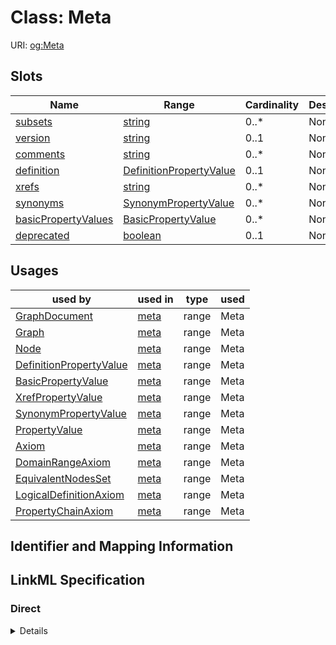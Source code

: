 # Class: Meta




URI: [og:Meta](https://github.com/geneontology/obographs/Meta)



<!-- no inheritance hierarchy -->



## Slots

| Name | Range | Cardinality | Description  | Info |
| ---  | --- | --- | --- | --- |
| [subsets](subsets.md) | [string](string.md) | 0..* | None  | . |
| [version](version.md) | [string](string.md) | 0..1 | None  | . |
| [comments](comments.md) | [string](string.md) | 0..* | None  | . |
| [definition](definition.md) | [DefinitionPropertyValue](DefinitionPropertyValue.md) | 0..1 | None  | . |
| [xrefs](xrefs.md) | [string](string.md) | 0..* | None  | . |
| [synonyms](synonyms.md) | [SynonymPropertyValue](SynonymPropertyValue.md) | 0..* | None  | . |
| [basicPropertyValues](basicPropertyValues.md) | [BasicPropertyValue](BasicPropertyValue.md) | 0..* | None  | . |
| [deprecated](deprecated.md) | [boolean](boolean.md) | 0..1 | None  | . |


## Usages


| used by | used in | type | used |
| ---  | --- | --- | --- |
| [GraphDocument](GraphDocument.md) | [meta](meta.md) | range | Meta |
| [Graph](Graph.md) | [meta](meta.md) | range | Meta |
| [Node](Node.md) | [meta](meta.md) | range | Meta |
| [DefinitionPropertyValue](DefinitionPropertyValue.md) | [meta](meta.md) | range | Meta |
| [BasicPropertyValue](BasicPropertyValue.md) | [meta](meta.md) | range | Meta |
| [XrefPropertyValue](XrefPropertyValue.md) | [meta](meta.md) | range | Meta |
| [SynonymPropertyValue](SynonymPropertyValue.md) | [meta](meta.md) | range | Meta |
| [PropertyValue](PropertyValue.md) | [meta](meta.md) | range | Meta |
| [Axiom](Axiom.md) | [meta](meta.md) | range | Meta |
| [DomainRangeAxiom](DomainRangeAxiom.md) | [meta](meta.md) | range | Meta |
| [EquivalentNodesSet](EquivalentNodesSet.md) | [meta](meta.md) | range | Meta |
| [LogicalDefinitionAxiom](LogicalDefinitionAxiom.md) | [meta](meta.md) | range | Meta |
| [PropertyChainAxiom](PropertyChainAxiom.md) | [meta](meta.md) | range | Meta |



## Identifier and Mapping Information









## LinkML Specification

<!-- TODO: investigate https://stackoverflow.com/questions/37606292/how-to-create-tabbed-code-blocks-in-mkdocs-or-sphinx -->

### Direct

<details>
```yaml
name: Meta
from_schema: https://github.com/geneontology/obographs
slots:
- subsets
- version
- comments
- definition
- xrefs
- synonyms
- basicPropertyValues
- deprecated

```
</details>

### Induced

<details>
```yaml
name: Meta
from_schema: https://github.com/geneontology/obographs
attributes:
  subsets:
    name: subsets
    from_schema: https://github.com/geneontology/obographs
    multivalued: true
    alias: subsets
    owner: Meta
    range: string
  version:
    name: version
    from_schema: https://github.com/geneontology/obographs
    alias: version
    owner: Meta
    range: string
  comments:
    name: comments
    from_schema: https://github.com/geneontology/obographs
    multivalued: true
    alias: comments
    owner: Meta
    range: string
  definition:
    name: definition
    from_schema: https://github.com/geneontology/obographs
    alias: definition
    owner: Meta
    range: DefinitionPropertyValue
  xrefs:
    name: xrefs
    from_schema: https://github.com/geneontology/obographs
    multivalued: true
    alias: xrefs
    owner: Meta
    range: string
  synonyms:
    name: synonyms
    from_schema: https://github.com/geneontology/obographs
    multivalued: true
    alias: synonyms
    owner: Meta
    range: SynonymPropertyValue
  basicPropertyValues:
    name: basicPropertyValues
    from_schema: https://github.com/geneontology/obographs
    multivalued: true
    alias: basicPropertyValues
    owner: Meta
    range: BasicPropertyValue
  deprecated:
    name: deprecated
    from_schema: https://github.com/geneontology/obographs
    alias: deprecated
    owner: Meta
    range: boolean

```
</details>